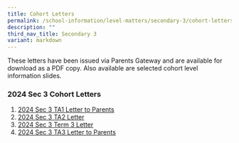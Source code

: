 ```yaml
---
title: Cohort Letters
permalink: /school-information/level-matters/secondary-3/cohort-letters/
description: ""
third_nav_title: Secondary 3
variant: markdown
---
```

These letters have been issued via Parents Gateway and are available for download as a PDF copy. Also available are selected cohort level information slides.  
  

### 2024 Sec 3 Cohort Letters

1. [2024 Sec 3 TA1 Letter to Parents](/files/Level%20Matters/S3/2024__Letter_to_parents_TA1_Sec_3.pdf)
2. [2024 Sec 3 TA2 Letter](/files/Level%20Matters/S3/2024_Sec_3_Letter_to_parents_TA2.pdf)
3. [2024 Sec 3 Term 3 Letter](/files/Level%20Matters/S3/2024_Term_3_Letter_Sec_3.pdf)
4. [2024 Sec 3 TA3 Letter to Parents](/files/Level%20Matters/S3/2024__Letter_to_parents_TA3_Sec_3.pdf)